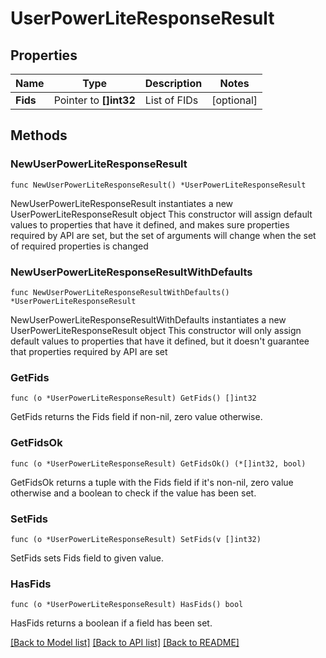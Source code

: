 # UserPowerLiteResponseResult

## Properties

Name | Type | Description | Notes
------------ | ------------- | ------------- | -------------
**Fids** | Pointer to **[]int32** | List of FIDs | [optional] 

## Methods

### NewUserPowerLiteResponseResult

`func NewUserPowerLiteResponseResult() *UserPowerLiteResponseResult`

NewUserPowerLiteResponseResult instantiates a new UserPowerLiteResponseResult object
This constructor will assign default values to properties that have it defined,
and makes sure properties required by API are set, but the set of arguments
will change when the set of required properties is changed

### NewUserPowerLiteResponseResultWithDefaults

`func NewUserPowerLiteResponseResultWithDefaults() *UserPowerLiteResponseResult`

NewUserPowerLiteResponseResultWithDefaults instantiates a new UserPowerLiteResponseResult object
This constructor will only assign default values to properties that have it defined,
but it doesn't guarantee that properties required by API are set

### GetFids

`func (o *UserPowerLiteResponseResult) GetFids() []int32`

GetFids returns the Fids field if non-nil, zero value otherwise.

### GetFidsOk

`func (o *UserPowerLiteResponseResult) GetFidsOk() (*[]int32, bool)`

GetFidsOk returns a tuple with the Fids field if it's non-nil, zero value otherwise
and a boolean to check if the value has been set.

### SetFids

`func (o *UserPowerLiteResponseResult) SetFids(v []int32)`

SetFids sets Fids field to given value.

### HasFids

`func (o *UserPowerLiteResponseResult) HasFids() bool`

HasFids returns a boolean if a field has been set.


[[Back to Model list]](../README.md#documentation-for-models) [[Back to API list]](../README.md#documentation-for-api-endpoints) [[Back to README]](../README.md)



